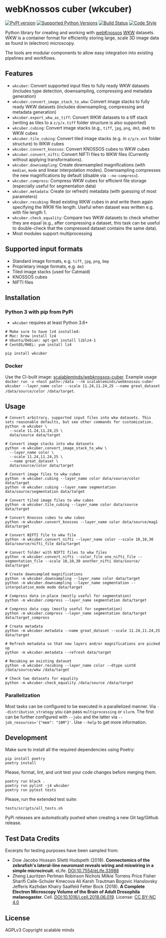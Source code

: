# webKnossos cuber (wkcuber)
[![PyPI version](https://img.shields.io/pypi/v/wkcuber)](https://pypi.python.org/pypi/wkcuber)
[![Supported Python Versions](https://img.shields.io/pypi/pyversions/wkcuber.svg)](https://pypi.python.org/pypi/wkcuber)
[![Build Status](https://img.shields.io/github/workflow/status/scalableminds/wkcuber/CI/master)](https://github.com/scalableminds/wkcuber/actions?query=workflow%3A%22CI%22)
[![Code Style](https://img.shields.io/badge/code%20style-black-000000.svg)](https://github.com/psf/black)

Python library for creating and working with [webKnossos](https://webknossos.org) [WKW](https://github.com/scalableminds/webknossos-wrap) datasets. WKW is a container format for efficiently storing large, scale 3D image data as found in (electron) microscopy.

The tools are modular components to allow easy integration into existing pipelines and workflows.

## Features

* `wkcuber`: Convert supported input files to fully ready WKW datasets (includes type detection, downsampling, compressing and metadata generation)
* `wkcuber.convert_image_stack_to_wkw`: Convert image stacks to fully ready WKW datasets (includes downsampling, compressing and metadata generation)
* `wkcuber.export_wkw_as_tiff`: Convert WKW datasets to a tiff stack (writing as tiles to a `z/y/x.tiff` folder structure is also supported)
* `wkcuber.cubing`: Convert image stacks (e.g., `tiff`, `jpg`, `png`, `dm3`, `dm4`) to WKW cubes
* `wkcuber.tile_cubing`: Convert tiled image stacks (e.g. in `z/y/x.ext` folder structure) to WKW cubes
* `wkcuber.convert_knossos`: Convert KNOSSOS cubes to WKW cubes
* `wkcuber.convert_nifti`: Convert NIFTI files to WKW files (Currently without applying transformations).
* `wkcuber.downsampling`: Create downsampled magnifications (with `median`, `mode` and linear interpolation modes). Downsampling compresses the new magnifications by default (disable via `--no-compress`).
* `wkcuber.compress`: Compress WKW cubes for efficient file storage (especially useful for segmentation data)
* `wkcuber.metadata`: Create (or refresh) metadata (with guessing of most parameters)
* `wkcuber.recubing`: Read existing WKW cubes in and write them again specifying the WKW file length. Useful when dataset was written e.g. with file length 1.
* `wkcuber.check_equality`: Compare two WKW datasets to check whether they are equal (e.g., after compressing a dataset, this task can be useful to double-check that the compressed dataset contains the same data).
* Most modules support multiprocessing

## Supported input formats

* Standard image formats, e.g. `tiff`, `jpg`, `png`, `bmp`
* Proprietary image formats, e.g. `dm3`
* Tiled image stacks (used for Catmaid)
* KNOSSOS cubes
* NIFTI files

## Installation
### Python 3 with pip from PyPi
- `wkcuber` requires at least Python 3.6+

```
# Make sure to have lz4 installed:
# Mac: brew install lz4
# Ubuntu/Debian: apt-get install liblz4-1
# CentOS/RHEL: yum install lz4

pip install wkcuber
```

### Docker
Use the CI-built image: [scalableminds/webknossos-cuber](https://hub.docker.com/r/scalableminds/webknossos-cuber/). Example usage `docker run -v <host path>:/data --rm scalableminds/webknossos-cuber wkcuber --layer_name color --scale 11.24,11.24,25 --name great_dataset /data/source/color /data/target`.


## Usage

```
# Convert arbitrary, supported input files into wkw datasets. This sets reasonable defaults, but see other commands for customization.
python -m wkcuber \
  --scale 11.24,11.24,25 \
  data/source data/target

# Convert image stacks into wkw datasets
python -m wkcuber.convert_image_stack_to_wkw \
  --layer_name color \
  --scale 11.24,11.24,25 \
  --name great_dataset \
  data/source/color data/target

# Convert image files to wkw cubes
python -m wkcuber.cubing --layer_name color data/source/color data/target
python -m wkcuber.cubing --layer_name segmentation data/source/segmentation data/target

# Convert tiled image files to wkw cubes
python -m wkcuber.tile_cubing --layer_name color data/source data/target

# Convert Knossos cubes to wkw cubes
python -m wkcuber.convert_knossos --layer_name color data/source/mag1 data/target

# Convert NIFTI file to wkw file
python -m wkcuber.convert_nifti --layer_name color --scale 10,10,30 data/source/nifti_file data/target

# Convert folder with NIFTI files to wkw files
python -m wkcuber.convert_nifti --color_file one_nifti_file --segmentation_file --scale 10,10,30 another_nifti data/source/ data/target

# Create downsampled magnifications
python -m wkcuber.downsampling --layer_name color data/target
python -m wkcuber.downsampling --layer_name segmentation --interpolation_mode mode data/target

# Compress data in-place (mostly useful for segmentation)
python -m wkcuber.compress --layer_name segmentation data/target

# Compress data copy (mostly useful for segmentation)
python -m wkcuber.compress --layer_name segmentation data/target data/target_compress

# Create metadata
python -m wkcuber.metadata --name great_dataset --scale 11.24,11.24,25 data/target

# Refresh metadata so that new layers and/or magnifications are picked up
python -m wkcuber.metadata --refresh data/target

# Recubing an existing dataset
python -m wkcuber.recubing --layer_name color --dtype uint8 /data/source/wkw /data/target

# Check two datasets for equality
python -m wkcuber.check_equality /data/source /data/target
```

### Parallelization

Most tasks can be configured to be executed in a parallelized manner. Via `--distribution_strategy` you can pass `multiprocessing` or `slurm`. The first can be further configured with `--jobs` and the latter via `--job_resources='{"mem": "10M"}'`. Use `--help` to get more information.

## Development
Make sure to install all the required dependencies using Poetry:
```
pip install poetry
poetry install
```

Please, format, lint, and unit test your code changes before merging them.
```
poetry run black .
poetry run pylint -j4 wkcuber
poetry run pytest tests
```

Please, run the extended test suite:
```
tests/scripts/all_tests.sh
```

PyPi releases are automatically pushed when creating a new Git tag/Github release. 

## Test Data Credits
Excerpts for testing purposes have been sampled from:
- Dow Jacobo Hossain Siletti Hudspeth (2018). **Connectomics of the zebrafish's lateral-line neuromast reveals wiring and miswiring in a simple microcircuit.** eLife. [DOI:10.7554/eLife.33988](https://elifesciences.org/articles/33988)
- Zheng Lauritzen Perlman Robinson Nichols Milkie Torrens Price Fisher Sharifi Calle-Schuler Kmecova Ali Karsh Trautman Bogovic Hanslovsky Jefferis Kazhdan Khairy Saalfeld Fetter Bock (2018). **A Complete Electron Microscopy Volume of the Brain of Adult Drosophila melanogaster.** Cell. [DOI:10.1016/j.cell.2018.06.019](https://www.cell.com/cell/fulltext/S0092-8674(18)30787-6). License: [CC BY-NC 4.0](https://creativecommons.org/licenses/by-nc/4.0/)

## License
AGPLv3
Copyright scalable minds
